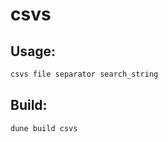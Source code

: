 # csvs

## Usage:
```bash
csvs file separator search_string
```

## Build:
```bash
dune build csvs
```
